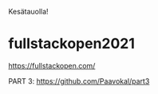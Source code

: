 Kesätauolla!

# fullstackopen2021
https://fullstackopen.com/

PART 3: https://github.com/Paavokal/part3
